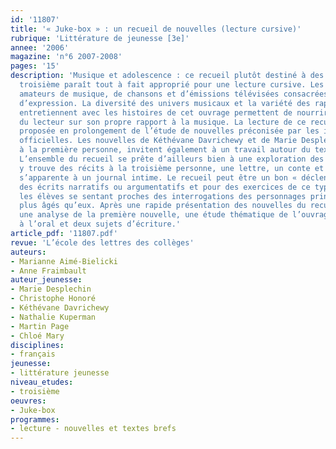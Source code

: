 ```yaml
---
id: '11807'
title: '« Juke-box » : un recueil de nouvelles (lecture cursive)'
rubrique: 'Littérature de jeunesse [3e]'
annee: '2006'
magazine: 'n°6 2007-2008'
pages: '15'
description: 'Musique et adolescence : ce recueil plutôt destiné à des élèves de
  troisième paraît tout à fait approprié pour une lecture cursive. Les élèves sont
  amateurs de musique, de chansons et d’émissions télévisées consacrées à ce moyen
  d’expression. La diversité des univers musicaux et la variété des rapports qu’ils
  entretiennent avec les histoires de cet ouvrage permettent de nourrir une réflexion
  du lecteur sur son propre rapport à la musique. La lecture de ce recueil peut être
  proposée en prolongement de l’étude de nouvelles préconisée par les instructions
  officielles. Les nouvelles de Kéthévane Davrichewy et de Marie Desplechin, rédigées
  à la première personne, invitent également à un travail autour du texte autobiographique.
  L’ensemble du recueil se prête d’ailleurs bien à une exploration des genres, puisqu’on
  y trouve des récits à la troisième personne, une lettre, un conte et un texte qui
  s’apparente à un journal intime. Le recueil peut être un bon « déclencheur » pour
  des écrits narratifs ou argumentatifs et pour des exercices de ce type à l’oral,
  les élèves se sentant proches des interrogations des personnages principaux, à peine
  plus âgés qu’eux. Après une rapide présentation des nouvelles du recueil, on proposera
  une analyse de la première nouvelle, une étude thématique de l’ouvrage, une activité
  à l’oral et deux sujets d’écriture.'
article_pdf: '11807.pdf'
revue: 'L’école des lettres des collèges'
auteurs:
- Marianne Aimé-Bielicki
- Anne Fraimbault
auteur_jeunesse:
- Marie Desplechin
- Christophe Honoré
- Kéthévane Davrichewy
- Nathalie Kuperman
- Martin Page
- Chloé Mary
disciplines:
- français
jeunesse:
- littérature jeunesse
niveau_etudes:
- troisième
oeuvres:
- Juke-box
programmes:
- lecture - nouvelles et textes brefs
---
```

